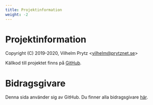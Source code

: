```yaml
---
title: Projektinformation
weight: -2
---
```


# Projektinformation

Copyright (C) 2019-2020, Vilhelm Prytz <[vilhelm@prytznet.se](mailto:vilhelm@prytznet.se)>

Källkod till projektet finns på [GitHub](https://github.com/VilhelmPrytz/utbildningsmaterial).

# Bidragsgivare

Denna sida använder sig av GitHub. Du finner alla bidragsgivare [här](https://github.com/VilhelmPrytz/utbildningsmaterial/graphs/contributors).